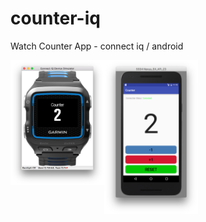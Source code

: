 # counter-iq

Watch Counter App - connect iq / android

<p>
  <img src="/doc/counter-widget.png" align="left" height="200" width="150">
  <img src="/doc/counter-android.png" align="left" width="150">
</p>
